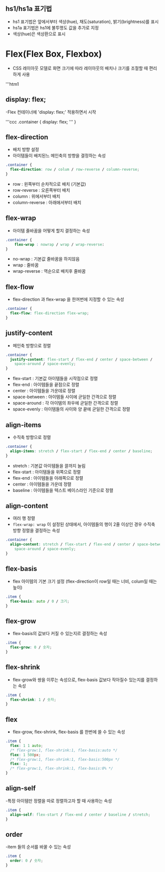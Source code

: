 ## hs1/hs1a 표기법

- hs1 표기법은 앞에서부터 색상(hue), 채도(saturation), 밝기(brightness)를 표시
- hs1a 표기법은 hs1에 불투명도 값을 추가로 지정
- 색상(hue)은 색상환으로 표시

# Flex(Flex Box, Flexbox)

- CSS 레이아웃 모델로 화면 크기에 따라 레이아웃의 배치나 크기를
  조절할 때 편리하게 사용

'''htm1

<div class="container">

## display: flex;

-Flex 컨테이너에 'display: flex;' 적용하면서 시작

'''ccc
.container {
display: flex;
'''
}

## flex-direction

- 배치 방향 설정
- 아이템들이 배치된느 메인축의 방향을 결정하는 속성

```css
.container {
  flex-direction: row / colum / row-reverse / column-reverse;
}
```

- row : 왼쪽부터 순차적으로 배치
  (기본값)
- row-reverse : 오른쪽부터 배치
- column : 위에서부터 배치
- column-reverse : 아래애서부터 배치

## flex-wrap

- 아이템 줄바꿈을 어떻게 할지 결정하는 속성

```css
.container {
    flex-wrap : nowrap / wrap / wrap-reverse:
}
```

- no-wrap : 기본값 줄바꿈을 하지않음
- wrap : 줄바꿈
- wrap-reverse : 역순으로 배치후 줄바꿈

## flex-flow

- flex-direction 과 flex-wrap 을 한꺼번에 지정할 수 있는 속성

```css
.container {
  flex-flow: flex-direction flex-wrap;
}
```

## justify-content

- 메인축 방향으로 정렬

```css
.container {
  justify-content: flex-start / flex-end / center / space-between /
    space-around / space-evenly;
}
```

- flex-start : 기본값 아이템들을 시작점으로 정렬
- flex-end : 아이템들을 끝점으로 정렬
- center : 아이템들을 가운데로 정렬
- space-between : 아이템들 사이에 균일한 간격으로 정렬
- space-around : 각 아이템의 좌우에 균일한 간격으로 정렬
- space-evenly : 아이템들의 사이와 양 끝에 균일한 간격으로 정렬

## align-items

- 수직축 방향으로 정렬

```css
.container {
  align-items: stretch / flex-start / flex-end / center / baseline;
}
```

- stretch : 기본값 아이템들을 끌까지 늘림
- flex-start : 아이템들을 위쪽으로 정렬
- flex-end : 아이템들을 아래쪽으로 정렬
- center : 아이템들을 가운데 정렬
- baseline : 아이템들을 텍스트 베이스라인 기준으로 정렬

## align-content

- 여러 행 정렬
- `flex-wrap: wrap` 이 설정된 상태에서, 아이템들의 행이 2줄 이상인 경우 수직축 방향 정렬을 결정하는 속성

```css
.container {
  align-content: stretch / flex-start / flex-end / center / space-between /
    space-around / space-evenly;
}
```

## flex-basis

- flex 아이템의 기본 크기 설정 (flex-direction이 row일 때는 너비, colum일 때는 높이)

```css
.item {
  flex-basis: auto / 0 / 크기;
}
```

## flex-grow

- flex-basis의 값보다 커질 수 있는지르 결정하는 속성

```css
.item {
  flex-grow: 0 / 숫자;
}
```

## flex-shrink

- flex-grow와 쌍을 이루는 속성으로, flex-basis 값보다 작아질수 있는지를 결정하는 속성

```css
.item {
  flex-shrink: 1 / 숫자;
}
```

## flex

- flex-grow, flex-shrink, flex-basis 를 한번에 쓸 수 있는 속성

```css
.item {
  flex: 1 1 auto;
  /* flex-grow:1, flex-shrink:1, flex-basis:auto */
  flex: 1 500px;
  /* flex-grow:1, flex-shrink:1, flex-basis:500px */
  flex: 1;
  /* flex-grow:1, flex-shrink:1, flex-basis:0% */
}
```

## align-self

-특정 아이템만 정렬을 따로 정렬하고자 할 때 사용하는 속성

```css
.item {
  align-self: flex-start / flex-end / center / baseline / stretch;
}
```

## order

-item 들의 순서를 바꿀 수 있는 속성

```css
.item {
  order: 0 / 숫자;
}
```
